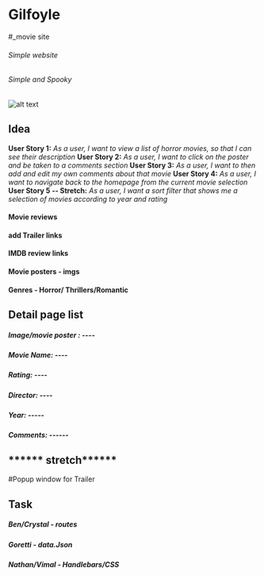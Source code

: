# Gilfoyle
#_movie site 

###### Simple website
######  Simple and Spooky


![alt text](https://s3-us-west-2.amazonaws.com/flx-editorial-wordpress/wp-content/uploads/2018/10/18164731/700Horror.jpg)
## Idea

**User Story 1:** *As a user, I want to view a list of horror movies, so that I can see their description*
**User Story 2:** *As a user, I want to click on the poster and be taken to a comments section*
**User Story 3:** *As a user, I want to then add and edit my own comments about that movie*
**User Story 4:** *As a user, I want to navigate back to the homepage from the current movie selection*
**User Story 5 -- Stretch:** *As a user, I want a sort filter that shows me a selection of movies according to year and rating*

#### Movie reviews
#### add Trailer links

#### IMDB review links 
#### Movie posters - imgs
#### Genres  - Horror/ Thrillers/Romantic

## Detail page list
##### Image/movie poster : ----
##### Movie Name: ---- 
##### Rating: ---- 
##### Director: ---- 
##### Year: ----- 
##### Comments: ------



## ****** stretch******
#Popup window for Trailer 

## Task
##### Ben/Crystal - routes
##### Goretti - data.Json
##### Nathan/Vimal - Handlebars/CSS
